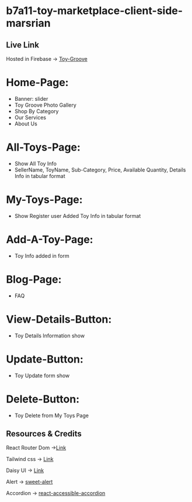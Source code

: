 # b7a11-toy-marketplace-client-side-marsrian

## Live Link

Hosted in Firebase -> [Toy-Groove](https://toy-groove.web.app/)

# Home-Page:

* Banner: slider
* Toy Groove Photo Gallery
* Shop By Category
* Our Services
* About Us

# All-Toys-Page:

* Show All Toy Info
* SellerName, ToyName, Sub-Category, Price, Available Quantity, Details Info in tabular format

# My-Toys-Page:

* Show Register user Added Toy Info in tabular format

# Add-A-Toy-Page:

* Toy Info added in form

# Blog-Page:

* FAQ

# View-Details-Button:

* Toy Details Information show

# Update-Button:

* Toy Update form show

# Delete-Button:

* Toy Delete from My Toys Page

## Resources & Credits

React Router Dom ->[Link](https://reactrouter.com/en/main/start/tutorial)

Tailwind css -> [Link](https://tailwindcss.com/)

Daisy UI -> [Link](https://daisyui.com/)

Alert -> [sweet-alert](https://sweetalert2.github.io/)

Accordion -> [react-accessible-accordion](https://www.npmjs.com/package/react-accessible-accordion)